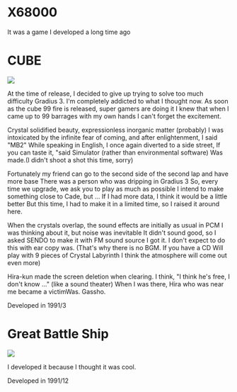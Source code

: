 # X68000
 It was a game I developed a long time ago


# CUBE
![](http://fluidmechanics.o.oo7.jp/x68000/cube.gif)

At the time of release, I decided to give up trying to solve too much difficulty Gradius 3.
I'm completely addicted to what I thought now.
As soon as the cube 99 fire is released, super gamers are doing it
I knew that when I came up to 99 barrages with my own hands
I can't forget the excitement.

Crystal solidified beauty, expressionless inorganic matter (probably)
I was intoxicated by the infinite fear of coming, and after enlightenment, I said "MB2"
While speaking in English, I once again diverted to a side street,
If you can taste it, "said Simulator (rather than environmental software)
Was made.(I didn't shoot a shot this time, sorry)

Fortunately my friend can go to the second side of the second lap and have more base
There was a person who was dripping in Gradius 3
So, every time we upgrade, we ask you to play as much as possible
I intend to make something close to Cade, but ...
If I had more data, I think it would be a little better
But this time, I had to make it in a limited time, so
I raised it around here.

When the crystals overlap, the sound effects are initially as usual in PCM
I was thinking about it, but noise was inevitable
It didn't sound good, so I asked SENDO to make it with FM sound source
I got it. I don't expect to do this with ear copy
was. (That's why there is no BGM. If you have a CD
Will play with 9 pieces of Crystal Labyrinth
I think the atmosphere will come out even more)

Hira-kun made the screen deletion when clearing.
I think, "I think he's free, I don't know ..." (like a sound theater)
When I was there, Hira who was near me became a victimWas. Gassho.

Developed in 1991/3

# Great Battle Ship
![](http://fluidmechanics.o.oo7.jp/x68000/tc.gif)

I developed it because I thought it was cool.

Developed in 1991/12
